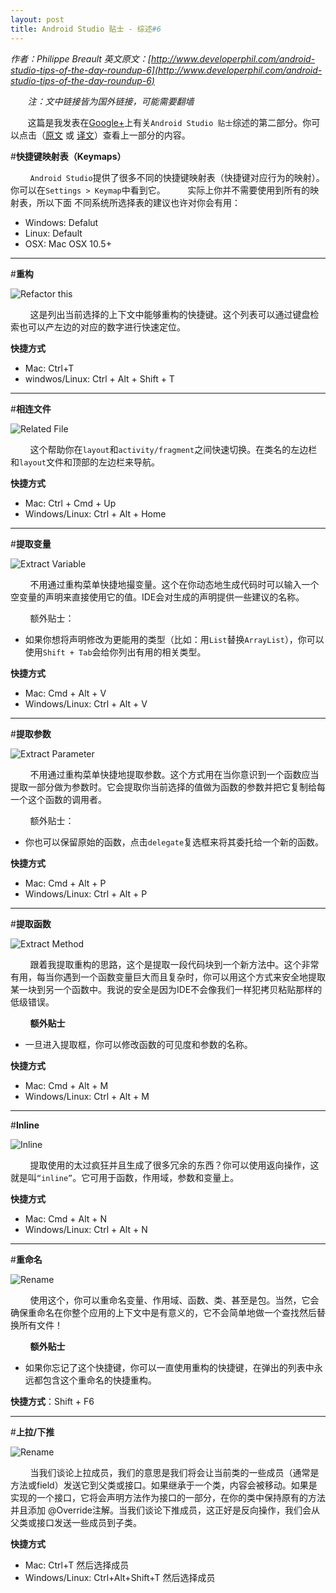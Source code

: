 ```yaml
---
layout: post
title: Android Studio 贴士 - 综述#6
---
```

*作者：Philippe Breault  英文原文：[http://www.developerphil.com/android-studio-tips-of-the-day-roundup-6](http://www.developerphil.com/android-studio-tips-of-the-day-roundup-6)*

*&#160;&#160;&#160;&#160;&#160;&#160;&#160;注：文中链接皆为国外链接，可能需要翻墙*

&#160;&#160;&#160;&#160;&#160;&#160;&#160;这篇是我发表在[Google+](https://plus.google.com/+PhilippeBreault/)上有关`Android Studio 贴士`综述的第二部分。你可以点击（[原文](http://www.developerphil.com/android-studio-tips-of-the-day-roundup-6) 或 [译文](http://jackie880823.github.io/2016/01/18/Android%20Studio%20Tips%20Of%20the%20Day%20-%20Roundup%20%236)）查看上一部分的内容。


#**快捷键映射表（Keymaps）**

&#160;&#160;&#160;&#160;&#160;&#160;&#160;&#160;`Android Studio`提供了很多不同的快捷键映射表（快捷键对应行为的映射）。你可以在`Settings > Keymap`中看到它。
&#160;&#160;&#160;&#160;&#160;&#160;&#160;&#160;实际上你并不需要使用到所有的映射表，所以下面
不同系统所选择表的建议也许对你会有用：

* Windows: Defalut
* Linux: Default
* OSX: Mac OSX 10.5+

---

#**重构**

![Refactor this](https://github.com/Jackie880823/Jackie880823.github.io/blob/master/img/android-studio-tips-of-the-day-roundup-6/48-refactorthis.png?raw=true)

&#160;&#160;&#160;&#160;&#160;&#160;&#160;&#160;这是列出当前选择的上下文中能够重构的快捷键。这个列表可以通过键盘检索也可以产左边的对应的数字进行快速定位。

**快捷方式**

* Mac: Ctrl+T
* windwos/Linux: Ctrl + Alt + Shift + T

---

#**相连文件**

![Related File](https://github.com/Jackie880823/Jackie880823.github.io/blob/master/img/android-studio-tips-of-the-day-roundup-6/50-relatedfile.gif?raw=true)

&#160;&#160;&#160;&#160;&#160;&#160;&#160;&#160;这个帮助你在`layout`和`activity/fragment`之间快速切换。在类名的左边栏和`layout`文件和顶部的左边栏来导航。

**快捷方式**

* Mac: Ctrl + Cmd + Up
* Windows/Linux: Ctrl + Alt + Home

---

#**提取变量**

![Extract Variable](https://github.com/Jackie880823/Jackie880823.github.io/blob/master/img/android-studio-tips-of-the-day-roundup-6/51-extractvariable.gif?raw=true)

&#160;&#160;&#160;&#160;&#160;&#160;&#160;&#160;不用通过重构菜单快捷地撮变量。这个在你动态地生成代码时可以输入一个空变量的声明来直接使用它的值。IDE会对生成的声明提供一些建议的名称。

&#160;&#160;&#160;&#160;&#160;&#160;&#160;&#160;额外贴士：

* 如果你想将声明修改为更能用的类型（比如：用`List`替换`ArrayList`），你可以使用`Shift + Tab`会给你列出有用的相关类型。

**快捷方式**

* Mac: Cmd + Alt + V
* Windows/Linux: Ctrl + Alt + V

---

#**提取参数**

![Extract Parameter](https://github.com/Jackie880823/Jackie880823.github.io/blob/master/img/android-studio-tips-of-the-day-roundup-6/52-extractparam.gif?raw=true)

&#160;&#160;&#160;&#160;&#160;&#160;&#160;&#160;不用通过重构菜单快捷地提取参数。这个方式用在当你意识到一个函数应当提取一部分做为参数时。它会提取你当前选择的值做为函数的参数并把它复制给每一个这个函数的调用者。

&#160;&#160;&#160;&#160;&#160;&#160;&#160;&#160;额外贴士：

* 你也可以保留原始的函数，点击`delegate`复选框来将其委托给一个新的函数。

**快捷方式**

* Mac: Cmd + Alt + P
* Windows/Linux: Ctrl + Alt + P

---

#**提取函数**

![Extract Method](https://github.com/Jackie880823/Jackie880823.github.io/blob/master/img/android-studio-tips-of-the-day-roundup-6/53-extractmethod.gif?raw=true)

&#160;&#160;&#160;&#160;&#160;&#160;&#160;&#160;跟着我提取重构的思路，这个是提取一段代码块到一个新方法中。这个非常有用，每当你遇到一个函数变量巨大而且复杂时，你可以用这个方式来安全地提取某一块到另一个函数中。我说的安全是因为IDE不会像我们一样犯拷贝粘贴那样的低级错误。

&#160;&#160;&#160;&#160;&#160;&#160;&#160;&#160;**额外贴士**

* 一旦进入提取框，你可以修改函数的可见度和参数的名称。

**快捷方式**

* Mac: Cmd + Alt + M
* Windows/Linux: Ctrl + Alt + M

---

#**Inline**

![Inline](https://github.com/Jackie880823/Jackie880823.github.io/blob/master/img/android-studio-tips-of-the-day-roundup-6/54-inline.gif?raw=true)

&#160;&#160;&#160;&#160;&#160;&#160;&#160;&#160;提取使用的太过疯狂并且生成了很多冗余的东西？你可以使用返向操作，这就是叫`“inline”`。它可用于函数，作用域，参数和变量上。

**快捷方式**

* Mac: Cmd + Alt + N
* Windows/Linux: Ctrl + Alt + N

---

#**重命名**

![Rename](https://github.com/Jackie880823/Jackie880823.github.io/blob/master/img/android-studio-tips-of-the-day-roundup-6/55-rename.gif?raw=true)

&#160;&#160;&#160;&#160;&#160;&#160;&#160;&#160;使用这个，你可以重命名变量、作用域、函数、类、甚至是包。当然，它会确保重命名在你整个应用的上下文中是有意义的，它不会简单地做一个查找然后替换所有文件！

&#160;&#160;&#160;&#160;&#160;&#160;&#160;&#160;**额外贴士**

* 如果你忘记了这个快捷键，你可以一直使用重构的快捷键，在弹出的列表中永远都包含这个重命名的快捷重构。

**快捷方式**：Shift + F6

---

#**上拉/下推**

![Rename](https://github.com/Jackie880823/Jackie880823.github.io/blob/master/img/android-studio-tips-of-the-day-roundup-6/56-pullupdown.gif?raw=true)

&#160;&#160;&#160;&#160;&#160;&#160;&#160;&#160;当我们谈论上拉成员，我们的意思是我们将会让当前类的一些成员（通常是方法或field）发送它到父类或接口。如果继承于一个类，内容会被移动。如果是实现的一个接口，它将会声明方法作为接口的一部分，在你的类中保持原有的方法并且添加 @Override注解。当我们谈论下推成员，这正好是反向操作，我们会从父类或接口发送一些成员到子类。

**快捷方式**

* Mac: Ctrl+T 然后选择成员 
* Windows/Linux: Ctrl+Alt+Shift+T 然后选择成员


















